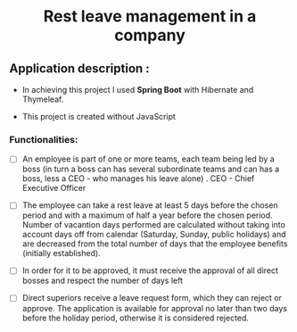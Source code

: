 <h1 align="center">Rest leave management in a company</h1>

<h2>Application description :</h2>

* In achieving this project I used **Spring Boot** with Hibernate and Thymeleaf. 

* This project is created without JavaScript

<h3>Functionalities:</h3>

- [ ] An employee is part of one or more teams, each team being led by a boss (in turn a boss can has several subordinate teams and can has a boss, less a CEO - who manages his leave alone) . CEO - Chief Executive Officer

- [ ] The employee can take a rest leave at least 5 days before the chosen period and with a maximum of half a year before the chosen period. Number of vacantion days performed are calculated without taking into account days off  from calendar (Saturday, Sunday, public holidays) and are decreased from the total number of days that the employee benefits (initially established).

- [ ] In order for it to be approved, it must receive the approval of all direct bosses and respect the number of days left

- [ ] Direct superiors receive a leave request form, which they can reject or approve. The application is available for approval no later than two days before the holiday period, otherwise it is considered rejected.
